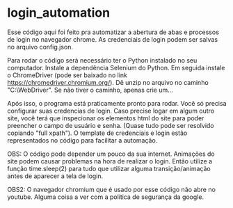 # login_automation

Esse código aqui foi feito pra automatizar a abertura de abas e processos de login no navegador chrome.
As credenciais de login podem ser salvas no arquivo config.json.

Para rodar o código será necessário ter o Python instalado no seu computador. Instale a dependência Selenium do Python.
Em seguida instale o ChromeDriver (pode ser baixado no link https://chromedriver.chromium.org/). Dê unzip no arquivo no caminho "C:\WebDriver\". Se não tiver o caminho, apenas crie um...

Após isso, o programa está praticamente pronto para rodar. Você só precisa configurar suas credencias de login.
Caso precise logar em algum outro site, você terá que inspecionar os elementos html do site para poder preencher o campo de usuário e senha. (Quase tudo pode ser resolvido copiando "full xpath").
O  template de credenciais e login estão representados no código para facilitar a automação.

OBS: O código pode depender um pouco da sua internet. Animações do site podem causar problemas na hora de realizar o login. Então utilize a função time.sleep(2) para tudo que utilizar alguma transição/animação antes de aparecer a tela de login.

OBS2: O navegador chromium que é usado por esse código não abre no youtube. Alguma coisa a ver com a política de segurança da google.
